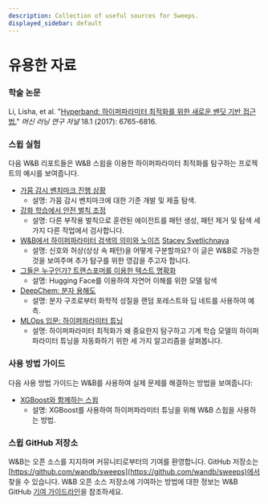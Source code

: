 ```yaml
---
description: Collection of useful sources for Sweeps.
displayed_sidebar: default
---
```


# 유용한 자료

<head>
  <title>W&B 스윕에 대해 더 알아보기 위한 자료</title>
</head>

### 학술 논문

Li, Lisha, et al. "[Hyperband: 하이퍼파라미터 최적화를 위한 새로운 밴딧 기반 접근법.](https://arxiv.org/pdf/1603.06560.pdf)" _머신 러닝 연구 저널_ 18.1 (2017): 6765-6816.

### 스윕 실험

다음 W&B 리포트들은 W&B 스윕을 이용한 하이퍼파라미터 최적화를 탐구하는 프로젝트의 예시를 보여줍니다.

* [가뭄 감시 벤치마크 진행 상황](https://wandb.ai/stacey/droughtwatch/reports/Drought-Watch-Benchmark-Progress--Vmlldzo3ODQ3OQ)
  * 설명: 가뭄 감시 벤치마크에 대한 기준 개발 및 제출 탐색.
* [강화 학습에서 안전 벌칙 조정](https://wandb.ai/safelife/benchmark-sweeps/reports/Tuning-Safety-Penalties-in-Reinforcement-Learning---VmlldzoyNjQyODM)
  * 설명: 다른 부작용 벌칙으로 훈련된 에이전트를 패턴 생성, 패턴 제거 및 탐색 세 가지 다른 작업에서 검사합니다.
* [W&B에서 하이퍼파라미터 검색의 의미와 노이즈](https://wandb.ai/stacey/pytorch\_intro/reports/Meaning-and-Noise-in-Hyperparameter-Search--Vmlldzo0Mzk5MQ) [Stacey Svetlichnaya](https://wandb.ai/stacey)
  * 설명: 신호와 허상(상상 속 패턴)을 어떻게 구분할까요? 이 글은 W&B로 가능한 것을 보여주며 추가 탐구를 위한 영감을 주고자 합니다.
* [그들은 누구인가? 트랜스포머를 이용한 텍스트 명확화](https://wandb.ai/stacey/winograd/reports/Who-is-Them-Text-Disambiguation-with-Transformers--VmlldzoxMDU1NTc)
  * 설명: Hugging Face를 이용하여 자연어 이해를 위한 모델 탐색
* [DeepChem: 분자 용해도](https://wandb.ai/stacey/deepchem\_molsol/reports/DeepChem-Molecular-Solubility--VmlldzoxMjQxMjM)
  * 설명: 분자 구조로부터 화학적 성질을 랜덤 포레스트와 딥 네트를 사용하여 예측.
* [MLOps 입문: 하이퍼파라미터 튜닝](https://wandb.ai/iamleonie/Intro-to-MLOps/reports/Intro-to-MLOps-Hyperparameter-Tuning--VmlldzozMTg2OTk3)
  * 설명: 하이퍼파라미터 최적화가 왜 중요한지 탐구하고 기계 학습 모델의 하이퍼파라미터 튜닝을 자동화하기 위한 세 가지 알고리즘을 살펴봅니다.

### 사용 방법 가이드

다음 사용 방법 가이드는 W&B를 사용하여 실제 문제를 해결하는 방법을 보여줍니다:

* [XGBoost와 함께하는 스윕](https://github.com/wandb/examples/blob/master/examples/wandb-sweeps/sweeps-xgboost/xgboost\_tune.py)
  * 설명: XGBoost를 사용하여 하이퍼파라미터 튜닝을 위해 W&B 스윕을 사용하는 방법.

### 스윕 GitHub 저장소

W&B는 오픈 소스를 지지하며 커뮤니티로부터의 기여를 환영합니다. GitHub 저장소는 [https://github.com/wandb/sweeps](https://github.com/wandb/sweeps)에서 찾을 수 있습니다. W&B 오픈 소스 저장소에 기여하는 방법에 대한 정보는 W&B GitHub [기여 가이드라인](https://github.com/wandb/wandb/blob/master/CONTRIBUTING.md)을 참조하세요.